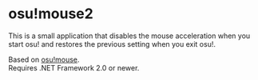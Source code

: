 # osu!mouse2
This is a small application that disables the mouse acceleration when you start osu! and restores the previous setting when you exit osu!.

Based on [osu!mouse](https://osu.ppy.sh/forum/t/182129).<br>
Requires .NET Framework 2.0 or newer.
